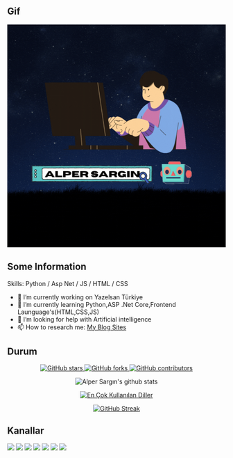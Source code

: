## Gif
<img src="https://github.com/alpersargin42/alpersargin42/blob/main/Github_gif.gif" width="1080" height="512" />

 ## Some Information
Skills: Python / Asp Net / JS / HTML / CSS

- 🔭 I’m currently working on  Yazelsan Türkiye 
- 🌱 I’m currently learning Python,ASP .Net Core,Frontend Launguage's(HTML,CSS,JS)
- 🤔 I’m looking for help with Artificial intelligence 
- 📫 How to research me: [My Blog Sites](https://sarginalper.blogspot.com/)

## Durum
<p align="center">
  <a href="https://github.com/durgeshsamariya/awesome-github-profile-readme-templates/stargazers">
    <img src="https://img.shields.io/github/stars/themlphdstudent/awesome-github-profile-readme-templates.svg" alt="GitHub stars">
  </a>
  <a href="https://github.com/durgeshsamariya/awesome-github-profile-readme-templates/network">
    <img src="https://img.shields.io/github/forks/themlphdstudent/awesome-github-profile-readme-templates.svg?color=blue" alt="GitHub forks">
  </a>
  <a href="https://github.com/durgeshsamariya/awesome-github-profile-readme-templates/network">
    <img src="https://img.shields.io/github/contributors/themlphdstudent/awesome-github-profile-readme-templates.svg?color=blue" alt="GitHub contributors">
  </a>
</p>

<p align="center">
  <img src="https://github-readme-stats.vercel.app/api?username=alpersargin42&show_icons=true&theme=dracula&hide=stars,issues" alt="Alper Sargın's github stats">
</p>

<p align="center">
  <a href="https://github.com/anuraghazra/github-readme-stats">
    <img src="https://github-readme-stats.vercel.app/api/top-langs/?username=alpersargin42&hide_progress=true&show_icons=true&theme=radical" alt="En Çok Kullanılan Diller">
  </a>
</p>

<p align="center">
  <a href="https://git.io/streak-stats">
    <img src="https://github-readme-streak-stats.herokuapp.com?user=alpersargin42&theme=dark" alt="GitHub Streak">
  </a>
</p>

## Kanallar
[![](https://img.shields.io/badge/github-%2312100E.svg?&style=for-the-badge&logo=github&logoColor=white)](https://github.com/alpersargin42)
[![](https://img.shields.io/badge/linkedin-%230077B5.svg?&style=for-the-badge&logo=linkedin&logoColor=white)](https://www.linkedin.com/in/alper-sarg%C4%B1n-b14125201/)
[![](https://img.shields.io/badge/facebook-%231877F2.svg?&style=for-the-badge&logo=facebook&logoColor=white)](https://www.facebook.com/aaavf)
[![](https://img.shields.io/badge/instagram-%23E4405F.svg?&style=for-the-badge&logo=instagram&logoColor=white)](https://www.instagram.com/alper_sargn/)
[![](https://img.shields.io/badge/twitter-%231DA1F2.svg?&style=for-the-badge&logo=twitter&logoColor=white)](https://twitter.com/sargin_alper)
[![](https://img.shields.io/badge/youtube-%23FF0000.svg?&style=for-the-badge&logo=youtube&logoColor=white)](https://www.youtube.com/channel/UC5QR34Sko4xDc8ydMHAwKVA)
[![](https://img.shields.io/badge/blogger-%23FF5722.svg?&style=for-the-badge&logo=blogger&logoColor=white)](https://sarginalper.blogspot.com/)

